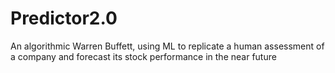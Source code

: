 # Predictor2.0
An algorithmic Warren Buffett, using ML to replicate a human assessment of a company and forecast its stock performance in the near future
